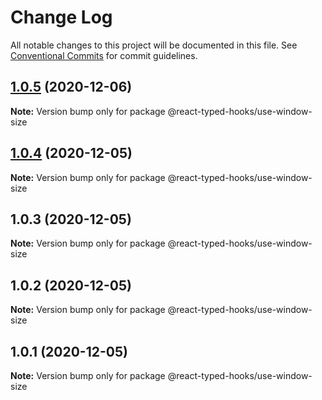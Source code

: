 # Change Log

All notable changes to this project will be documented in this file.
See [Conventional Commits](https://conventionalcommits.org) for commit guidelines.

## [1.0.5](https://github.com/react-typed-hooks/react-typed-hooks/compare/@react-typed-hooks/use-window-size@1.0.4...@react-typed-hooks/use-window-size@1.0.5) (2020-12-06)

**Note:** Version bump only for package @react-typed-hooks/use-window-size





## [1.0.4](https://github.com/react-typed-hooks/react-typed-hooks/compare/@react-typed-hooks/use-window-size@1.0.3...@react-typed-hooks/use-window-size@1.0.4) (2020-12-05)

**Note:** Version bump only for package @react-typed-hooks/use-window-size





## 1.0.3 (2020-12-05)

**Note:** Version bump only for package @react-typed-hooks/use-window-size





## 1.0.2 (2020-12-05)

**Note:** Version bump only for package @react-typed-hooks/use-window-size





## 1.0.1 (2020-12-05)

**Note:** Version bump only for package @react-typed-hooks/use-window-size
